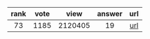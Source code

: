 
| rank | vote | view | answer | url |
|:-:|:-:|:-:|:-:|:-:|
|73|1185|2120405|19| [url](http://stackoverflow.com/questions/455612/limiting-floats-to-two-decimal-points) |
